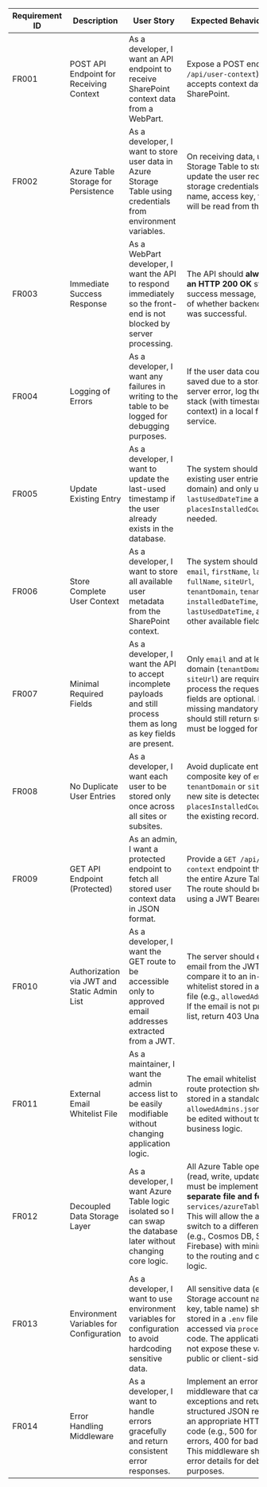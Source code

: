 | Requirement ID | Description                                 | User Story                                                                                                             | Expected Behavior/Outcome                                                                                                                                                                                                                                                                                           |
| -------------- | ------------------------------------------- | ---------------------------------------------------------------------------------------------------------------------- | ------------------------------------------------------------------------------------------------------------------------------------------------------------------------------------------------------------------------------------------------------------------------------------------------------------------- |
| FR001          | POST API Endpoint for Receiving Context     | As a developer, I want an API endpoint to receive SharePoint context data from a WebPart.                              | Expose a POST endpoint (e.g., `/api/user-context`) that accepts context data from SharePoint.                                                                                                                                                                                                                       |
| FR002          | Azure Table Storage for Persistence         | As a developer, I want to store user data in Azure Storage Table using credentials from environment variables.         | On receiving data, use Azure Storage Table to store or update the user record. Table storage credentials (account name, access key, table name) will be read from the `.env` file.                                                                                                                                  |
| FR003          | Immediate Success Response                  | As a WebPart developer, I want the API to respond immediately so the front-end is not blocked by server processing.    | The API should **always return an HTTP 200 OK** status with a success message, regardless of whether backend storage was successful.                                                                                                                                                                                |
| FR004          | Logging of Errors                           | As a developer, I want any failures in writing to the table to be logged for debugging purposes.                       | If the user data could not be saved due to a storage or server error, log the full error stack (with timestamps and context) in a local file or logging service.                                                                                                                                                    |
| FR005          | Update Existing Entry                       | As a developer, I want to update the last-used timestamp if the user already exists in the database.                   | The system should check for existing user entries (by email + domain) and only update `lastUsedDateTime` and `placesInstalledCount` if needed.                                                                                                                                                                      |
| FR006          | Store Complete User Context                 | As a developer, I want to store all available user metadata from the SharePoint context.                               | The system should persist: `email`, `firstName`, `lastName`, `fullName`, `siteUrl`, `tenantDomain`, `tenantName`, `installedDateTime`, `lastUsedDateTime`, and any other available fields.                                                                                                                          |
| FR007          | Minimal Required Fields                     | As a developer, I want the API to accept incomplete payloads and still process them as long as key fields are present. | Only `email` and at least one domain (`tenantDomain` or `siteUrl`) are required to process the request. All other fields are optional. Invalid or missing mandatory fields should still return success but must be logged for review.                                                                               |
| FR008          | No Duplicate User Entries                   | As a developer, I want each user to be stored only once across all sites or subsites.                                  | Avoid duplicate entries. Use a composite key of `email` and `tenantDomain` or `siteUrl`. If a new site is detected, increase a `placesInstalledCount` field in the existing record.                                                                                                                                 |
| FR009          | GET API Endpoint (Protected)                | As an admin, I want a protected endpoint to fetch all stored user context data in JSON format.                         | Provide a `GET /api/user-context` endpoint that returns the entire Azure Table content. The route should be protected using a JWT Bearer token.                                                                                                                                                                     |
| FR010          | Authorization via JWT and Static Admin List | As a developer, I want the GET route to be accessible only to approved email addresses extracted from a JWT.           | The server should extract the email from the JWT token and compare it to an in-code email whitelist stored in a separate file (e.g., `allowedAdmins.json`). If the email is not present in that list, return 403 Unauthorized.                                                                                      |
| FR011          | External Email Whitelist File               | As a maintainer, I want the admin access list to be easily modifiable without changing application logic.              | The email whitelist used for route protection should be stored in a standalone file (e.g., `allowedAdmins.json`) that can be edited without touching the business logic.                                                                                                                                            |
| FR012          | Decoupled Data Storage Layer                | As a developer, I want Azure Table logic isolated so I can swap the database later without changing core logic.        | All Azure Table operations (read, write, update, upsert) must be implemented in a **separate file and folder**, e.g., `services/azureTableService.ts`. This will allow the application to switch to a different database (e.g., Cosmos DB, SQL, Firebase) with minimal changes to the routing and controller logic. |
| FR013          | Environment Variables for Configuration     | As a developer, I want to use environment variables for configuration to avoid hardcoding sensitive data.              | All sensitive data (e.g., Azure Storage account name, access key, table name) should be stored in a `.env` file and accessed via `process.env` in the code. The application should not expose these values in any public or client-side code.                                                                       |
| FR014          | Error Handling Middleware                   | As a developer, I want to handle errors gracefully and return consistent error responses.                              | Implement an error handling middleware that catches exceptions and returns a structured JSON response with an appropriate HTTP status code (e.g., 500 for server errors, 400 for bad requests). This middleware should log the error details for debugging purposes.                                                |
